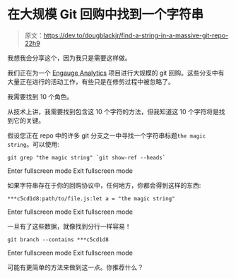 # 在大规模 Git 回购中找到一个字符串

> 原文：<https://dev.to/dougblackjr/find-a-string-in-a-massive-git-repo-22h9>

我想我会分享这个，因为我只是需要这样做。

我们正在为一个 [Engauge Analytics](https://engaugeanalytics.com/) 项目进行大规模的 git 回购。这些分支中有大量正在进行的活动工作，有些只是在修剪过程中被忽略了。

我需要找到 10 个角色。

从技术上讲，我需要找到包含这 10 个字符的方法，但我知道这 10 个字符将是找到它的关键。

假设您正在 repo 中的许多 git 分支之一中寻找一个字符串标题`the magic string`。可以使用:

```
git grep "the magic string" `git show-ref --heads` 
```

Enter fullscreen mode Exit fullscreen mode

如果字符串存在于你的回购协议中，任何地方，你都会得到这样的东西:

```
***c5cd1d8:path/to/file.js:let a = "the magic string" 
```

Enter fullscreen mode Exit fullscreen mode

一旦有了这些数据，就像找到分行一样容易！

```
git branch --contains ***c5cd1d8 
```

Enter fullscreen mode Exit fullscreen mode

可能有更简单的方法来做到这一点。你推荐什么？